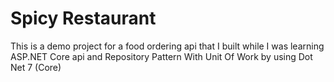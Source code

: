 # Spicy Restaurant
This is a demo project for a food ordering api that I built while I was learning ASP.NET Core api and Repository Pattern With Unit Of Work by using Dot Net 7 (Core)
